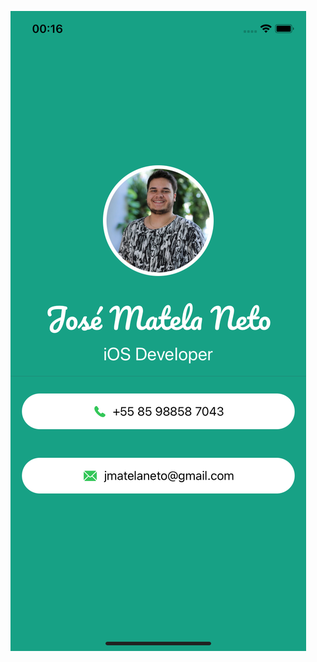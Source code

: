 <p align="center">
  <img src="https://github.com/Matelaa/learning-swiftui/blob/main/micard-app/Screenshots/Simulator%20Screen%20Shot%20-%20iPhone%2011%20-%202022-07-01%20at%2000.16.53.png">
</p>
